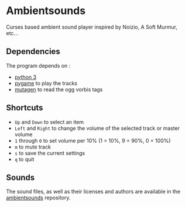 # Ambientsounds

Curses based ambient sound player inspired by Noizio, A Soft Murmur,
etc...

## Dependencies

The program depends on :

- [python 3](https://www.python.org/)
- [pygame](http://www.pygame.org/news.html) to play the tracks
- [mutagen](https://bitbucket.org/lazka/mutagen) to read the ogg vorbis tags

## Shortcuts

- `Up` and `Down` to select an item
- `Left` and `Right` to change the volume of the selected track or master volume
- `1` through `0` to set volume per 10% (1 = 10%, 9 = 90%, 0 = 100%)
- `m` to mute track
- `s` to save the current settings
- `q` to quit

## Sounds

The sound files, as well as their licenses and authors are available in
the [ambientsounds](https://github.com/Muges/ambientsounds) repository.
